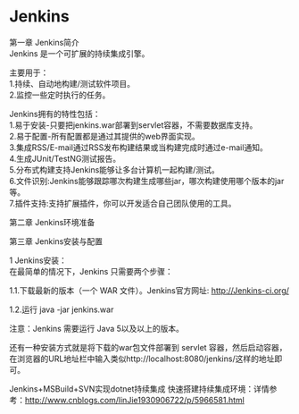 # Jenkins
第一章 Jenkins简介<br/>
Jenkins 是一个可扩展的持续集成引擎。<br/>

主要用于：<br/>
1.持续、自动地构建/测试软件项目。<br/>
2.监控一些定时执行的任务。<br/>

Jenkins拥有的特性包括：<br/>
1.易于安装-只要把jenkins.war部署到servlet容器，不需要数据库支持。<br/>
2.易于配置-所有配置都是通过其提供的web界面实现。<br/>
3.集成RSS/E-mail通过RSS发布构建结果或当构建完成时通过e-mail通知。<br/>
4.生成JUnit/TestNG测试报告。<br/>
5.分布式构建支持Jenkins能够让多台计算机一起构建/测试。<br/>
6.文件识别:Jenkins能够跟踪哪次构建生成哪些jar，哪次构建使用哪个版本的jar等。<br/>
7.插件支持:支持扩展插件，你可以开发适合自己团队使用的工具。<br/>

第二章 Jenkins环境准备


第三章 Jenkins安装与配置<br/>

 1 Jenkins安装：<br/>
在最简单的情况下，Jenkins 只需要两个步骤：<br/>

1.1.下载最新的版本（一个 WAR 文件）。Jenkins官方网址: http://Jenkins-ci.org/<br/>

1.2.运行 java -jar jenkins.war<br/>

注意：Jenkins 需要运行 Java 5以及以上的版本。<br/>

还有一种安装方式就是将下载的war包文件部署到 servlet 容器，然后启动容器，在浏览器的URL地址栏中输入类似http://localhost:8080/jenkins/这样的地址即可。<br/>

Jenkins+MSBuild+SVN实现dotnet持续集成 快速搭建持续集成环境：详情参考：http://www.cnblogs.com/linJie1930906722/p/5966581.html
